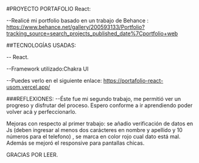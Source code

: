 #PROYECTO PORTAFOLIO React:

--Realicé mi portfolio basado en un trabajo de Behance : https://www.behance.net/gallery/200593133/Portfolio?tracking_source=search_projects_published_date%7Cportfolio+web

##TECNOLOGÍAS USADAS:

-- React.

--Framework utilizado:Chakra UI

--Puedes verlo en el siguiente enlace: https://portafolio-react-usom.vercel.app/

###REFLEXIONES: --Éste fue mi segundo trabajo, me permitió ver un progreso y disfrutar del proceso.
Espero conforme a ir aprendiendo poder volver acá y perfeccionarlo.

Mejoras con respecto al primer trabajo: se añadio verificación de datos en Js (deben ingresar al menos dos carácteres en nombre y apellido  y 10 números para el telefono) , se marca en color rojo cual dato está mal.
Además se mejoró el responsive para pantallas chicas.

GRACIAS POR LEER.
